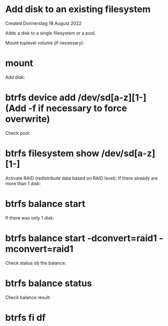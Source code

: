# Add disk to an existing filesystem
Created Donnerstag 18 August 2022

Adds a disk to a single filesystem or a pool.

Mount toplevel volume (if necessary):
# mount <mountpoint>
Add disk:
# btrfs device add /dev/sd[a-z][1-] <mountpoint> (Add -f if necessary to force overwrite)
Check pool:
# btrfs filesystem show /dev/sd[a-z][1-]
Activate RAID (redistribute data based on RAID level):
If there already are more than 1 disk:
# btrfs balance start <mountpoint>
If there was only 1 disk:
# btrfs balance start -dconvert=raid1 -mconvert=raid1 <mountpoint>
Check status ob the balance:
# btrfs balance status <mountpoint>
Check balance result:
# btrfs fi df <mountpoint>

